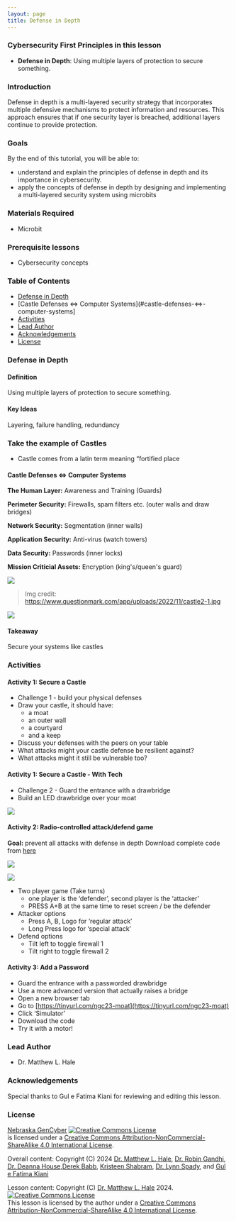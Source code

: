 ```yaml
---
layout: page
title: Defense in Depth
---
```


### Cybersecurity First Principles in this lesson

* __Defense in Depth__: Using multiple layers of protection to secure something.

### Introduction
Defense in depth is a multi-layered security strategy that incorporates multiple defensive mechanisms to protect information and resources. This approach ensures that if one security layer is breached, additional layers continue to provide protection.

### Goals

By the end of this tutorial, you will be able to:
* understand and explain the principles of defense in depth and its importance in cybersecurity.
* apply the concepts of defense in depth by designing and implementing a multi-layered security system using microbits


### Materials Required
* Microbit


### Prerequisite lessons
- Cybersecurity concepts

### Table of Contents
- [Defense in Depth](#defense-in-depth)
- [Castle Defenses ⇔ Computer Systems](#castle-defenses-⇔-computer-systems]
- [Activities](#activities)
- [Lead Author](#lead-author)
- [Acknowledgements](#acknowledgements)
- [License](#license)

### Defense in Depth
#### Definition
Using multiple layers of protection to secure something.

#### Key Ideas
Layering, failure handling, redundancy


### Take the example of Castles

- Castle comes from a latin term meaning “fortified place

#### Castle Defenses ⇔ Computer Systems


**The Human Layer:** Awareness and Training (Guards)

**Perimeter Security:** Firewalls, spam filters etc. (outer walls and draw bridges)

**Network Security:** Segmentation (inner walls)

**Application Security:** Anti-virus (watch towers)

**Data Security:** Passwords (inner locks)

**Mission Criticial Assets:** Encryption (king's/queen's guard)


![](d22.png) 
> Img credit: https://www.questionmark.com/app/uploads/2022/11/castle2-1.jpg

![](d3.png)

#### Takeaway
Secure your systems like castles


### Activities
#### Activity 1: Secure a Castle
- Challenge 1 - build your physical defenses
- Draw your castle, it should have:
    - a moat 
    - an outer wall
    - a courtyard
    - and a keep
- Discuss your defenses with the peers on your table
- What attacks might your castle defense be resilient against?
- What attacks might it still be vulnerable too?

#### Activity 1: Secure a Castle - With Tech
- Challenge 2 - Guard the entrance with a drawbridge
- Build an LED drawbridge over your moat

![](d4.png)

#### Activity 2: Radio-controlled attack/defend game
**Goal:** prevent all attacks with defense in depth
Download complete code from [here](https://github.com/MLHale/did)

![](d5.png)

![](d6.png)

- Two player game (Take turns)
    - one player is the ‘defender’, second player is the ‘attacker’
    - PRESS A+B at the same time to reset screen / be the defender
- Attacker options
    - Press A, B, Logo for ‘regular attack’
    - Long Press logo for ‘special attack’
- Defend options
    - Tilt left to toggle firewall 1
    - Tilt right to toggle firewall 2
 
#### Activity 3: Add a Password
- Guard the entrance with a passworded drawbridge
- Use a more advanced version that actually raises a bridge
- Open a new browser tab
- Go to [https://tinyurl.com/ngc23-moat](https://tinyurl.com/ngc23-moat)
- Click ‘Simulator’
- Download the code
- Try it with a motor!


### Lead Author

- Dr. Matthew L. Hale

### Acknowledgements

Special thanks to Gul e Fatima Kiani for reviewing and editing this lesson.

### License
[Nebraska GenCyber](https://www.nebraskagencyber.com) <a rel="license" href="http://creativecommons.org/licenses/by-nc-sa/4.0/"><img alt="Creative Commons License" style="border-width:0" src="https://i.creativecommons.org/l/by-nc-sa/4.0/88x31.png" /></a><br /> is licensed under a <a rel="license" href="http://creativecommons.org/licenses/by-nc-sa/4.0/">Creative Commons Attribution-NonCommercial-ShareAlike 4.0 International License</a>.

Overall content: Copyright (C) 2024  [Dr. Matthew L. Hale](http://faculty.ist.unomaha.edu/mhale/), [Dr. Robin Gandhi](http://faculty.ist.unomaha.edu/rgandhi/), [Dr. Deanna House](#),[Derek Babb](https://derekbabb.com/), [Kristeen Shabram](#), [Dr. Lynn Spady](#), and [Gul e Fatima Kiani](#)

Lesson content: Copyright (C) [Dr. Matthew L. Hale](http://faculty.ist.unomaha.edu/mhale/) 2024.  
<a rel="license" href="http://creativecommons.org/licenses/by-nc-sa/4.0/"><img alt="Creative Commons License" style="border-width:0" src="https://i.creativecommons.org/l/by-nc-sa/4.0/88x31.png" /></a><br /><span xmlns:dct="http://purl.org/dc/terms/" property="dct:title">This lesson</span> is licensed by the author under a <a rel="license" href="http://creativecommons.org/licenses/by-nc-sa/4.0/">Creative Commons Attribution-NonCommercial-ShareAlike 4.0 International License</a>.

